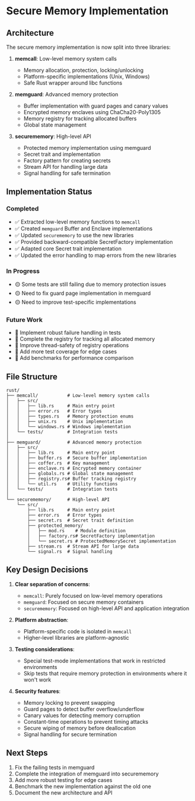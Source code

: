 # Secure Memory Implementation

## Architecture

The secure memory implementation is now split into three libraries:

1. **memcall**: Low-level memory system calls
   - Memory allocation, protection, locking/unlocking
   - Platform-specific implementations (Unix, Windows)
   - Safe Rust wrapper around libc functions

2. **memguard**: Advanced memory protection
   - Buffer implementation with guard pages and canary values
   - Encrypted memory enclaves using ChaCha20-Poly1305
   - Memory registry for tracking allocated buffers
   - Global state management

3. **securememory**: High-level API
   - Protected memory implementation using memguard
   - Secret trait and implementation
   - Factory pattern for creating secrets
   - Stream API for handling large data
   - Signal handling for safe termination

## Implementation Status

### Completed

- ✅ Extracted low-level memory functions to `memcall`
- ✅ Created `memguard` Buffer and Enclave implementations
- ✅ Updated `securememory` to use the new libraries
- ✅ Provided backward-compatible SecretFactory implementation
- ✅ Adapted core Secret trait implementation
- ✅ Updated the error handling to map errors from the new libraries

### In Progress

- 🟡 Some tests are still failing due to memory protection issues
- 🟡 Need to fix guard page implementation in memguard
- 🟡 Need to improve test-specific implementations

### Future Work

- 🔲 Implement robust failure handling in tests
- 🔲 Complete the registry for tracking all allocated memory
- 🔲 Improve thread-safety of registry operations
- 🔲 Add more test coverage for edge cases
- 🔲 Add benchmarks for performance comparison

## File Structure

```
rust/
├── memcall/           # Low-level memory system calls
│   ├── src/
│   │   ├── lib.rs     # Main entry point
│   │   ├── error.rs   # Error types
│   │   ├── types.rs   # Memory protection enums
│   │   ├── unix.rs    # Unix implementation
│   │   └── windows.rs # Windows implementation
│   └── tests/         # Integration tests
│
├── memguard/          # Advanced memory protection
│   ├── src/
│   │   ├── lib.rs     # Main entry point
│   │   ├── buffer.rs  # Secure buffer implementation
│   │   ├── coffer.rs  # Key management
│   │   ├── enclave.rs # Encrypted memory container
│   │   ├── globals.rs # Global state management
│   │   ├── registry.rs# Buffer tracking registry
│   │   └── util.rs    # Utility functions
│   └── tests/         # Integration tests
│
└── securememory/      # High-level API
    └── src/
        ├── lib.rs     # Main entry point
        ├── error.rs   # Error types
        ├── secret.rs  # Secret trait definition
        ├── protected_memory/
        │   ├── mod.rs    # Module definition
        │   ├── factory.rs# SecretFactory implementation
        │   └── secret.rs # ProtectedMemorySecret implementation
        ├── stream.rs  # Stream API for large data
        └── signal.rs  # Signal handling
```

## Key Design Decisions

1. **Clear separation of concerns**:
   - `memcall`: Purely focused on low-level memory operations
   - `memguard`: Focused on secure memory containers
   - `securememory`: Focused on high-level API and application integration

2. **Platform abstraction**:
   - Platform-specific code is isolated in `memcall`
   - Higher-level libraries are platform-agnostic

3. **Testing considerations**:
   - Special test-mode implementations that work in restricted environments
   - Skip tests that require memory protection in environments where it won't work

4. **Security features**:
   - Memory locking to prevent swapping
   - Guard pages to detect buffer overflow/underflow
   - Canary values for detecting memory corruption
   - Constant-time operations to prevent timing attacks
   - Secure wiping of memory before deallocation
   - Signal handling for secure termination

## Next Steps

1. Fix the failing tests in memguard
2. Complete the integration of memguard into securememory
3. Add more robust testing for edge cases
4. Benchmark the new implementation against the old one
5. Document the new architecture and API